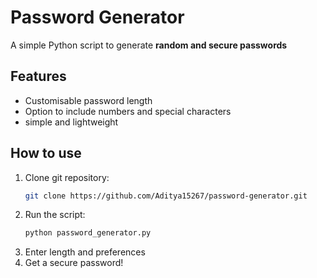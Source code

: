 # Password Generator

A simple Python script to generate  **random and secure passwords**

## Features

- Customisable password length
- Option to include numbers and special characters
- simple and lightweight

## How to use

1. Clone git repository:
    ```sh
    git clone https://github.com/Aditya15267/password-generator.git
2. Run the script:
    ```sh
    python password_generator.py
3. Enter length and preferences
4. Get a secure password!
